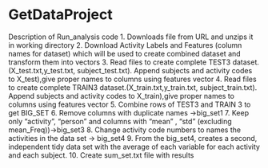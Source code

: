 # GetDataProject



Description of Run_analysis code
	1.	Downloads file from URL and unzips it in working directory
	2.	Download Activity Labels and Features (column names for dataset) which will be used to create combined dataset and transform them into vectors
	3.	Read files to create complete TEST3 dataset.(X_test.txt,y_test.txt, subject_test.txt). Append subjects and activity codes to X_test),give proper names to columns using features vector
	4.	Read files to create complete TRAIN3 dataset.(X_train.txt,y_train.txt, subject_train.txt). Append subjects and activity codes to X_train),give proper names to columns using features vector
	5.	Combine rows of TEST3 and TRAIN 3 to get BIG_SET
	6.	Remove columns with duplicate names ->big_set1
	7.	Keep only “activity”, “person” and columns with “mean” , “std” (excluding mean_Freq))->big_set3
	8.	Change activity code numbers  to names the activities in the data set -> big_set4
	9.	From the big_set4, creates a second, independent tidy data set with the average of each variable for each activity and each subject.
	10.	Create sum_set.txt file with results
